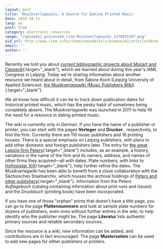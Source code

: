 ```yaml
---
layout: post
title: 'Musikverlagswiki: A Source for Dating Printed Music'
date: 2018-10-11
lang: en
post: true
category: electronic_resources
image: "/uploads/_processed_/csm_Musikverlagswiki_137892576f.png"
old_url: http://www.rism.info//home/newsdetails/browse/62/article/64/musikverlagswiki-a-source-for-dating-printed-music.html
email: ''
author: ''
---
```



Recently we told you about [current bibliographic projects about Mozart and Clementi](http://www.rism.info/home/newsdetails/?tx_ttnews%5BbackPid%5D=2&tx_ttnews%5Btt_news%5D=1709&cHash=27ebcbd4438ffec144c40bf8992626f3){:target="_blank"}, which we learned about during this year's IAML Congress in Leipzig. Today we're sharing information about another resource we heard about in detail, from Sabine Koch (Leipzig University of Applied Sciences): [the Musikverlagswiki (Music Publishers Wiki)](http://www.musikdrucke.htwk-leipzig.de/wordpress/){:target="_blank"}.

We all know how difficult it can be to track down publication dates for historical printed music, which has the pesky habit of sometimes being completely absent. The Musikverlagswiki was launched in 2011 to help fill the need for a resource in dating printed music.

The wiki is currently only in German. If you have the name of a publisher or printer, you can start with the pages **Verleger** and **Drucker** , respectively, to find the firm. Currently there are 110 music publishers and 16 printing houses. There is a special emphasis on Leipzig publishers, with plans to add other domestic and foreign publishers later. The entry for [the great Leipzig firm Peters](http://www.musikdrucke.htwk-leipzig.de/wordpress/?p=2911){:target="_blank"} includes, as an example, a history, variations in the name of the firm and its owners, address, and names of other firms they acquired—all with dates. Plate numbers, with links to [Hofmeister XIX](http://www.hofmeister.rhul.ac.uk/2008/index.html){:target="_blank"}, help further refine the dates. The Musikverlagwiki has been able to benefit from a close collaboration with the Sächsisches Staatsarchiv, which houses the archival holdings of [Peters and other publishers](http://www.archiv.sachsen.de/archiv/bestand.jsp?oid=09.22&bestandid=21070){:target="_blank"}. Information from the Peters _Auflagebuch_ (catalog containing information about print runs and issues) and the _Druckbuch_ (printing book) have been incorporated.

If you have one of those "orphan" prints that doesn't have a title page, you can go to the page **Plattennummern** and look at sample plate numbers for dozens of publishers, even ones without further entries in the wiki, to help identify who the publisher might be. The page **Literatur** lists authentic primary sources and reliable secondary sources.

Since the resource is a wiki, new information can be added, and contributions are in fact encouraged. The page **Musterseiten** can be used to add new pages for either publishers or printers.



<script type="text/javascript">var switchTo5x=true;</script><script type="text/javascript" src="http://w.sharethis.com/button/buttons.js"></script><script type="text/javascript">stLight.options({publisher: "9b601438-1ce1-49d8-bfd7-9cff5df54c17", doNotHash: false, doNotCopy: false, hashAddressBar: false});</script>